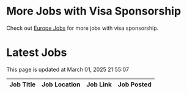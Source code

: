 # More Jobs with Visa Sponsorship

Check out [Europe Jobs](https://github.com/sureshparimi/europejobs#latest-jobs) for more jobs with visa sponsorship.

# Latest Jobs

This page is updated at March 01, 2025 21:55:07

| Job Title | Job Location | Job Link | Job Posted |
| --- | --- | --- | --- |
